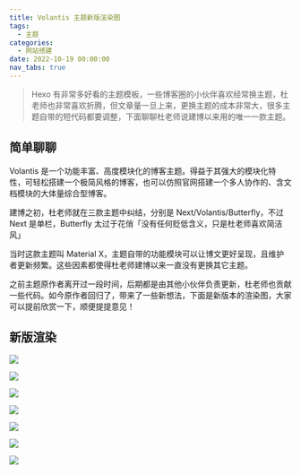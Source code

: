```yaml
---
title: Volantis 主题新版渲染图
tags:
  - 主题
categories:
  - 网站搭建
date: 2022-10-19 00:00:00
nav_tabs: true
---
```


> Hexo 有非常多好看的主题模板，一些博客圈的小伙伴喜欢经常换主题，杜老师也非常喜欢折腾，但文章量一旦上来，更换主题的成本非常大，很多主题自带的短代码都要调整，下面聊聊杜老师说建博以来用的唯一一款主题。

<!-- more -->

## 简单聊聊

Volantis 是一个功能丰富、高度模块化的博客主题。得益于其强大的模块化特性，可轻松搭建一个极简风格的博客，也可以仿照官网搭建一个多人协作的、含文档模块的大体量综合型博客。

建博之初，杜老师就在三款主题中纠结，分别是 Next/Volantis/Butterfly，不过 Next 是单栏，Butterfly 太过于花俏「没有任何贬低含义，只是杜老师喜欢简洁风」

当时这款主题叫 Material X，主题自带的功能模块可以让博文更好呈现，且维护者更新频繁。这些因素都使得杜老师建博以来一直没有更换其它主题。

之前主题原作者离开过一段时间，后期都是由其他小伙伴负责更新，杜老师也贡献一些代码。如今原作者回归了，带来了一些新想法，下面是新版本的渲染图，大家可以提前欣赏一下，顺便提提意见！

## 新版渲染

![](https://cdn.dusays.com/2022/10/516-1.jpg)

![](https://cdn.dusays.com/2022/10/516-2.jpg)

![](https://cdn.dusays.com/2022/10/516-3.jpg)

![](https://cdn.dusays.com/2022/10/516-4.jpg)

![](https://cdn.dusays.com/2022/10/516-5.jpg)

![](https://cdn.dusays.com/2022/10/516-6.jpg)

![](https://cdn.dusays.com/2022/10/516-7.jpg)